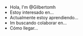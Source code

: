 - Hola, I'm @Gilbertomh
-    Estoy interesado en...  
-    Actualmente estoy aprendiendo...  
- Im buscando colaborar en...
-    Cómo llegar...  

<!---
Gilbertomh/Gilbertomh es un repositorio especial porque su README.md (este archivo) aparece en su perfil GitHub.
Puede hacer clic en el enlace Vista previa para echar un vistazo a sus cambios.
--->
